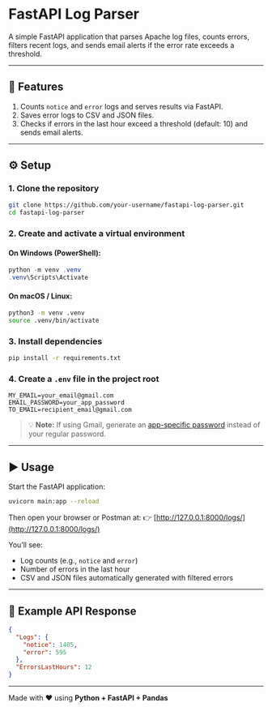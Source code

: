 # FastAPI Log Parser

A simple FastAPI application that parses Apache log files, counts errors, filters recent logs, and sends email alerts if the error rate exceeds a threshold.

---

## 🚀 Features

1. Counts `notice` and `error` logs and serves results via FastAPI.  
2. Saves error logs to CSV and JSON files.  
3. Checks if errors in the last hour exceed a threshold (default: 10) and sends email alerts.  

---

## ⚙️ Setup

### 1. Clone the repository

```bash
git clone https://github.com/your-username/fastapi-log-parser.git
cd fastapi-log-parser
```

### 2. Create and activate a virtual environment

#### On Windows (PowerShell):
```powershell
python -m venv .venv
.venv\Scripts\Activate
```

#### On macOS / Linux:
```bash
python3 -m venv .venv
source .venv/bin/activate
```

### 3. Install dependencies
```bash
pip install -r requirements.txt
```

### 4. Create a `.env` file in the project root
```text
MY_EMAIL=your_email@gmail.com
EMAIL_PASSWORD=your_app_password
TO_EMAIL=recipient_email@gmail.com
```

> 💡 **Note:** If using Gmail, generate an [app-specific password](https://support.google.com/accounts/answer/185833) instead of your regular password.

---

## ▶️ Usage

Start the FastAPI application:
```bash
uvicorn main:app --reload
```

Then open your browser or Postman at:
👉 [http://127.0.0.1:8000/logs/](http://127.0.0.1:8000/logs/)

You’ll see:
- Log counts (e.g., `notice` and `error`)  
- Number of errors in the last hour  
- CSV and JSON files automatically generated with filtered errors  

---

## 📁 Example API Response

```json
{
  "Logs": {
    "notice": 1405,
    "error": 595
  },
  "ErrorsLastHours": 12
}
```

---

Made with ❤️ using **Python + FastAPI + Pandas**
